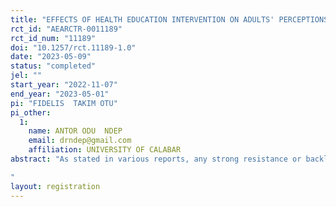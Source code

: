 ```yaml
---
title: "EFFECTS OF HEALTH EDUCATION INTERVENTION ON ADULTS' PERCEPTIONS, ATTITUDES AND SUPPORT FOR COMPREHENSIVE SEXUALITY EDUCATION PROGRAMME FOR ADOLESCENTS: A CLUSTER RANDOMIZED CONTROLLED TRIAL IN CROSS RIVER STATE, NIGERIA."
rct_id: "AEARCTR-0011189"
rct_id_num: "11189"
doi: "10.1257/rct.11189-1.0"
date: "2023-05-09"
status: "completed"
jel: ""
start_year: "2022-11-07"
end_year: "2023-05-01"
pi: "FIDELIS  TAKIM OTU"
pi_other:
  1:
    name: ANTOR ODU  NDEP
    email: drndep@gmail.com
    affiliation: UNIVERSITY OF CALABAR
abstract: "As stated in various reports, any strong resistance or backlashed to sexuality education and condom and contraception availability programmes for adolescents in schools and communities from parents and community groups, is a real challenge that can prevent the development of policies and making of laws that will protect, maintain, and improve adolescents sexual and reproductive health. A community-based, cluster-randomized controlled trial (CRT) will be carried out to evaluate the effects of a health education intervention on adults’ knowledge, attitudes and support for comprehensive sexuality education, condom and contraceptives availability for adolescents in Cross River State, Nigeria. The study will consist of three phases:Phase 1: Pre-intervention (baseline) assessment Phase 2: health education intervention Phase 3: post-intervention assessment. The target population for this study will be all adult male and female parents or guardians, resident in Cross River State, Nigeria. The sample size for this study will be determined using the two Proportion estimation formula to be 346 ×2 = 692 for the two groups. Participants for the study will be recruited from 24 geographic clusters of approximately equal size mapped for the purpose of randomization. The clusters will be created based on geographic boundaries and population density. The twenty-four (24) selected clusters will then be randomized to intervention or control conditions of three (3) arms - intervention: mixed teaching methods (8), single teaching method (8); and control (8), through the generation of random allocation sequence using random number generated programme. The instrument that will be used to collect data for this study will be a semi-structured validated Questionnaire. Data that will be collected will be double entered in standard spreadsheets separately for the purpose of quality. Descriptive and inferential statistics of the entered data will be analyzed using Statistical Package for Social Sciences (SPSS) software, version 26.0.
"
layout: registration
---
```


